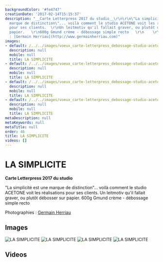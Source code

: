 ```yaml
---
backgroundColor: '#fe4747'
creationDate: '2017-02-14T15:15:37'
description: "__Carte Letterpress 2017 du studio__\r\n\r\n\"La simplicité est une
  marque de distinction\"... voilà comment le studio ACETONE voit les réalisations
  pour ses clients.  \r\nUn leitmotiv qu'il fallait graver, ou plutôt débosser sur
  papier.   \r\n600g Gmund crème - débossage simple recto   \r\n    \r\nPhotographies
  : [Germain Herriau](http://www.germainherriau.com)"
images:
- default: /../../images/voeux_carte-letterpress_debossage-studio-acetone_4.jpg
  description: null
  mobile: null
  title: LA SIMPLICITE
- default: /../../images/voeux_carte-letterpress_debossage-studio-acetone_2.jpg
  description: null
  mobile: null
  title: LA SIMPLICITE
- default: /../../images/voeux_carte-letterpress_debossage-studio-acetone_3.jpg
  description: null
  mobile: null
  title: LA SIMPLICITE
- default: /../../images/voeux_carte-letterpress_debossage-studio-acetone_1.jpg
  description: null
  mobile: null
  title: LA SIMPLICITE
metaDescription: null
metaKeywords: null
metaTitle: null
order: 46
title: LA SIMPLICITE
videos: []
---
```


# LA SIMPLICITE

__Carte Letterpress 2017 du studio__

"La simplicité est une marque de distinction"... voilà comment le studio ACETONE voit les réalisations pour ses clients.
Un leitmotiv qu'il fallait graver, ou plutôt débosser sur papier.
600g Gmund crème - débossage simple recto

Photographies : [Germain Herriau](http://www.germainherriau.com)

## Images

![LA SIMPLICITE](/../../images/voeux_carte-letterpress_debossage-studio-acetone_4.jpg)
![LA SIMPLICITE](/../../images/voeux_carte-letterpress_debossage-studio-acetone_2.jpg)
![LA SIMPLICITE](/../../images/voeux_carte-letterpress_debossage-studio-acetone_3.jpg)
![LA SIMPLICITE](/../../images/voeux_carte-letterpress_debossage-studio-acetone_1.jpg)

## Videos
